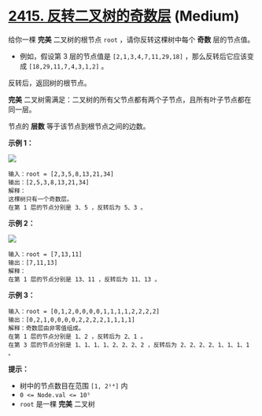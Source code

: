 # [2415. 反转二叉树的奇数层][link] (Medium)

[link]: https://leetcode.cn/problems/reverse-odd-levels-of-binary-tree/

给你一棵 **完美** 二叉树的根节点 `root` ，请你反转这棵树中每个 **奇数** 层的节点值。

- 例如，假设第 3 层的节点值是 `[2,1,3,4,7,11,29,18]` ，那么反转后它应该变成 `[18,29,11,7,4,3,1,2]` 
。

反转后，返回树的根节点。

**完美** 二叉树需满足：二叉树的所有父节点都有两个子节点，且所有叶子节点都在同一层。

节点的 **层数** 等于该节点到根节点之间的边数。

**示例 1：**

![](https://assets.leetcode.com/uploads/2022/07/28/first_case1.png)

```
输入：root = [2,3,5,8,13,21,34]
输出：[2,5,3,8,13,21,34]
解释：
这棵树只有一个奇数层。
在第 1 层的节点分别是 3、5 ，反转后为 5、3 。
```

**示例 2：**

![](https://assets.leetcode.com/uploads/2022/07/28/second_case3.png)

```
输入：root = [7,13,11]
输出：[7,11,13]
解释：
在第 1 层的节点分别是 13、11 ，反转后为 11、13 。
```

**示例 3：**

```
输入：root = [0,1,2,0,0,0,0,1,1,1,1,2,2,2,2]
输出：[0,2,1,0,0,0,0,2,2,2,2,1,1,1,1]
解释：奇数层由非零值组成。
在第 1 层的节点分别是 1、2 ，反转后为 2、1 。
在第 3 层的节点分别是 1、1、1、1、2、2、2、2 ，反转后为 2、2、2、2、1、1、1、1 。
```

**提示：**

- 树中的节点数目在范围 `[1, 2¹⁴]` 内
- `0 <= Node.val <= 10⁵`
- `root` 是一棵 **完美** 二叉树
